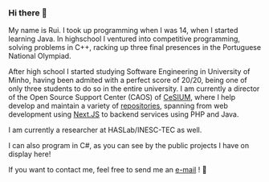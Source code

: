 ### Hi there 👋

My name is Rui. I took up programming when I was 14, when I started learning Java. In highschool I ventured into competitive programming, solving problems in C++, racking up three final presences in the Portuguese National Olympiad.

After high school I started studying Software Engineering in University of Minho, having been admited with a perfect score of 20/20, being one of only three students to do so in the entire university. I am currently a director of the Open Source Support Center (CAOS) of [CeSIUM](cesium.di.uminho.pt), where I help develop and maintain a variety of [repositories](https://github.com/cesium/), spanning from web development using [Next.JS](https://nextjs.org/) to backend services using PHP and Java.

I am currently a researcher at HASLab/INESC-TEC as well.

I can also program in C#, as you can see by the public projects I have on display here!

If you want to contact me, feel free to send me an [e-mail](mailto:rpoliveira02@gmail.com) ! :muscle:
<!--
**ruioliveira02/ruioliveira02** is a ✨ _special_ ✨ repository because its `README.md` (this file) appears on your GitHub profile.

Here are some ideas to get you started:

- 🔭 I’m currently working on ...
- 🌱 I’m currently learning ...
- 👯 I’m looking to collaborate on ...
- 🤔 I’m looking for help with ...
- 💬 Ask me about ...
- 📫 How to reach me: ...
- 😄 Pronouns: ...
- ⚡ Fun fact: ...
-->
